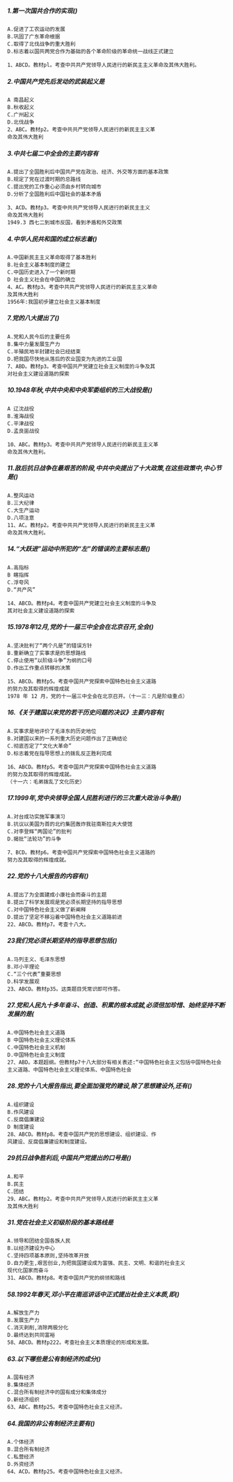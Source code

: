 ##### 1.第一次国共合作的实现()
    A.促进了工农运动的发展
    B.巩固了广东革命根据
    C.取得了北伐战争的重大胜利
    D.标志着以国共两党合作为基础的各个革命阶级的革命统一战线正式建立
    
    1、ABCD。教材pl。考查中共共产党领导人民进行的新民主主义革命及其伟大胜利。

##### 2.中国共产党先后发动的武装起义是
    A 南昌起义
    B.秋收起义
    C.广州起义
    D.北伐战争
    2、ABC。教材p2。考查中共共产党领导人民进行的新民主主义革
    命及其伟大胜利
    
##### 3.中共七届二中全会的主要内容有
    A.提出了全国胜利后中国共产党在政治、经济、外交等方面的基本政策
    B.规定了党在过渡时期的总路线
    C.提出党的工作重心必须由乡村转向城市
    D.分析了全国胜利后中国社会的基本矛盾
    
    3、ACD。教材p3。考查中共共产党领导人民进行的新民主主义
    命及其伟大胜利
    1949.3 西七二到城市反国，看到矛盾和外交政策

##### 4.中华人民共和国的成立标志着()
    A.中国新民主主义革命取得了基本胜利
    B.社会主义基本制度的建立
    C.中国历史进入了一个新时期
    D 社会主义社会在中国的确立
    4、AC。教材p3。考查中共共产党领导人民进行的新民主主义革命
    及其伟大胜利
    1956年:我国初步建立社会主义基本制度





##### 7.党的八大提出了()
    A.党和人民今后的主要任务
    B.集中力量发展生产力
    C.半殖民地半封建社会已经结束
    D.把我国尽快地从落后的农业国变为先进的工业国
    7、ABD。教材p3。考查中国共产党建立社会主义制度的斗争及其
    对社会主义建设道路的探索

##### 10.1948年秋,中共中央和中央军委组织的三大战役是()
    A 辽沈战役
    B.淮海战役
    C.平津战役
    D.孟良崮战役

    10、ABC。教材p3。考查中共共产党领导人民进行的新民主主义革
    命及其伟大胜利。
    
##### 11.敌后抗日战争在最艰苦的阶段,中共中央提出了十大政策,在这些政策中,中心节是()
    A.整风运动
    B.三大纪律
    C.大生产运动
    D.八项注意
    11、AC。教材p2。考查中共共产党领导人民进行的新民主主义革
    命及其伟大胜利。
    



##### 14.“大跃进”运动中所犯的“左”的错误的主要标志是()
    A.高指标
    B 瞎指挥
    C.浮夸风
    D.“共产风”

    14、ABCD。教材p4。考查中国共产党建立社会主义制度的斗争及
    其对社会主义建设道路的探索

##### 15.1978年12月,党的十一届三中全会在北京召开,全会()
    A.坚决批判了“两个凡是”的错误方针
    B.重新确立了实事求是的思想路线
    C.停止使用“以阶级斗争”为纲的口号
    D.作出工作重点转移的决策
    
    15、ABCD。教材p5。考查中国共产党探索中国特色社会主义道路
    的努力及其取得的辉煌成就
    1978 年 12 月，党的十一届三中全会在北京召开。（十一三：凡是阶级重点）

##### 16.《关于建国以来党的若干历史问题的决议》主要内容有(
    A.实事求是地评价了毛泽东的历史地位
    B.对建国以来的一系列重大历史问题作出了正确结论
    C.彻底否定了“文化大革命”
    D.标志着党在指导思想上的拨乱反正胜利完成
    
    16、ABCD。教材p5。考查中国共产党探索中国特色社会主义道路
    的努力及其取得的辉煌成就。
    （十一六：毛弟拨乱了文化历史）

##### 17.1999年,党中央领导全国人民胜利进行的三次重大政治斗争是()
    A.对台成功实施军事演习
    B.抗议以美国为首的北约集团轰炸我驻南斯拉夫大使馆
    C.对李登辉“两国论”的批判
    D.揭批“法轮功”的斗争
    
    7、BCD。教材p6。考查中国共产党探索中国特色社会主义道路的
    努力及其取得的辉煌成就。





##### 22.党的十八大报告的内容有()
    A.提出了为全面建成小康社会而奋斗的主题
    B.提出了科学发展观是党必须长期坚持的指导思想
    C.对中国特色社会主义做了新阐释
    D.提出了坚定不移沿着中国特色社会主义道路前进
    22、ABCD。教材p7。考查十八大。

##### 23我们党必须长期坚持的指导思想包括()
    A.马列主义、毛泽东思想
    B.邓小平理论
    C.“三个代表”重要思想
    D.科学发展观
    23、ABCD。教材p35。这类题目凭常识即可作答。


##### 27.党和人民九十多年奋斗、创造、积累的根本成就,必须倍加珍惜、始终坚持不断发展的是(
    A.中国特色社会主义道路
    B 中国特色社会主义理论体系
    C.中国特色社会主义机制
    D.中国特色社会主义制度
    27、ABD。本题超纲。但教材p7十八大部分有相关表述:“中国特色社会主义包括中国特色社会主义道路、中国特色社会主义理论体系、中国特色社会

##### 28.党的十八大报告指出,要全面加强党的建设,除了思想建设外,还有()
    A.组织建设
    B.作风建设
    C.反腐倡廉建设
    D 制度建设
    28、ABCD。教材p8。考查中国共产党的思想建设、组织建设、作
    风建设、反腐倡廉建设和制度建设。

##### 29抗日战争胜利后,中国共产党提出的口号是()
    A.和平
    B.民主
    C.团结
    29、ABC。教材p2。考查中共共产党领导人民进行的新民主主义革
    及其伟大胜利
    

##### 31.党在社会主义初级阶段的基本路线是
    A.领导和团结全国各族人民
    B.以经济建设为中心
    C.坚持四项基本原则,坚持改革开放
    D.自力更生,艰苦创业,为把我国建设成为富强、民主、文明、和谐的社会主义
    现代化国家而奋斗
    31、ABCD。教材p8。考查中国共产党的纲领和路线


##### 58.1992年春天,邓小平在南巡讲话中正式提出社会主义本质,即()
    A.解放生产力
    B.发展生产力
    C.消灭剥削,消除两极分化
    D.最终达到共同富裕
    58、ABCD。教材p222。考查社会主义本质理论的形成和发展。


##### 63.以下哪些是公有制经济的成分()
    A.国有经济
    B.集体经济
    C.混合所有制经济中的国有成分和集体成分
    D.新经济组织
    63、ABC。教材p25。考查中国特色社会主义经济。
    
##### 64.我国的非公有制经济主要有()
    A.个体经济
    B.混合所有制经济
    C.私营经济
    D.外资经济
    64、ACD。教材p25。考查中国特色社会主义经济。
    
















